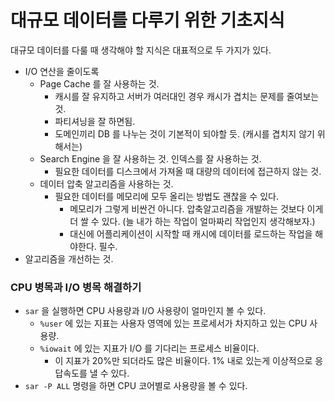 # 대규모 데이터를 다루기 위한 기초지식

대규모 데이터를 다룰 때 생각해야 할 지식은 대표적으로 두 가지가 있다.

- I/O 연산을 줄이도록
    - Page Cache 를 잘 사용하는 것.
        - 캐시를 잘 유지하고 서버가 여러대인 경우 캐시가 겹치는 문제를 줄여보는 것.
        - 파티셔닝을 잘 하면됨.
        - 도메인끼리 DB 를 나누는 것이 기본적이 되야할 듯. (캐시를 겹치지 않기 위해서는)
    - Search Engine 을 잘 사용하는 것. 인덱스를 잘 사용하는 것.
        - 필요한 데이터를 디스크에서 가져올 때 대량의 데이터에 접근하지 않는 것.
    - 데이터 압축 알고리즘을 사용하는 것.
        - 필요한 데이터를 메모리에 모두 올리는 방법도 괜찮을 수 있다.
            - 메모리가 그렇게 비싼건 아니다. 압축알고리즘을 개발하는 것보다 이게 더 쌀 수 있다. (늘 내가 하는 작업이 얼마짜리 작업인지 생각해보자.)
            - 대신에 어플리케이션이 시작할 때 캐시에 데이터를 로드하는 작업을 해야한다. 필수.
- 알고리즘을 개선하는 것.

### CPU 병목과 I/O 병목 해결하기

- `sar` 을 실행하면 CPU 사용량과 I/O 사용량이 얼마인지 볼 수 있다.
    - `%user` 에 있는 지표는 사용자 영역에 있는 프로세서가 차지하고 있는 CPU 사용량.
    - `%iowait` 에 있는 지표가 I/O 를 기다리는 프로세스 비율이다.
        - 이 지표가 20%만 되더라도 많은 비율이다. 1% 내로 있는게 이상적으로 응답속도를 낼 수 있다.
- `sar -P ALL` 명령을 하면 CPU 코어별로 사용량을 볼 수 있다.